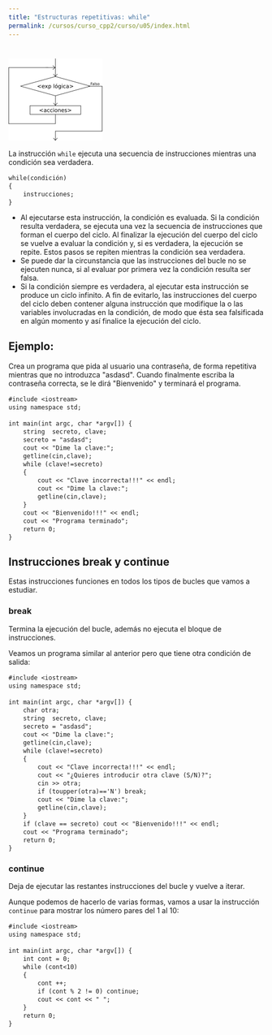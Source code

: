 ```yaml
---
title: "Estructuras repetitivas: while"
permalink: /cursos/curso_cpp2/curso/u05/index.html
---
```


# 

![mientras](img/mientras.png)

La instrucción `while` ejecuta una secuencia de instrucciones mientras una condición sea verdadera.

    while(condición) 
    {
        instrucciones;
    }
  
* Al ejecutarse esta instrucción, la condición es evaluada. Si la condición resulta verdadera, se ejecuta una vez la secuencia de instrucciones que forman el cuerpo del ciclo. Al finalizar la ejecución del cuerpo del ciclo se vuelve a evaluar la condición y, si es verdadera, la ejecución se repite. Estos pasos se repiten mientras la condición sea verdadera.
* Se puede dar la circunstancia que las instrucciones del bucle no se ejecuten nunca, si al evaluar por primera vez la condición resulta ser falsa.
* Si la condición siempre es verdadera, al ejecutar esta instrucción se produce un ciclo infinito. A fin de evitarlo, las instrucciones del cuerpo del ciclo deben contener alguna instrucción que modifique la o las variables involucradas en la condición, de modo que ésta sea falsificada en algún momento y así finalice la ejecución del ciclo.
  
## Ejemplo:

Crea un programa que pida al usuario una contraseña, de forma repetitiva mientras que no introduzca "asdasd". Cuando finalmente escriba la contraseña correcta, se le dirá "Bienvenido" y terminará el programa.

    #include <iostream>
    using namespace std;

    int main(int argc, char *argv[]) {
    	string  secreto, clave;
    	secreto = "asdasd";
    	cout << "Dime la clave:";
    	getline(cin,clave);
    	while (clave!=secreto)
    	{
    		cout << "Clave incorrecta!!!" << endl;
    		cout << "Dime la clave:";
    		getline(cin,clave);
    	}
    	cout << "Bienvenido!!!" << endl;
    	cout << "Programa terminado";
    	return 0;
    }

## Instrucciones break y continue

Estas instrucciones funciones en todos los tipos de bucles que vamos a estudiar.

### break

Termina la ejecución del bucle, además no ejecuta el bloque de instrucciones.

Veamos un programa similar al anterior pero que tiene otra condición de salida:

    #include <iostream>
    using namespace std;

    int main(int argc, char *argv[]) {
    	char otra;
    	string  secreto, clave;
    	secreto = "asdasd";
    	cout << "Dime la clave:";
    	getline(cin,clave);
    	while (clave!=secreto)
    	{
    		cout << "Clave incorrecta!!!" << endl;
    		cout << "¿Quieres introducir otra clave (S/N)?";
    		cin >> otra;
    		if (toupper(otra)=='N') break;
    		cout << "Dime la clave:";
    		getline(cin,clave);
    	}
    	if (clave == secreto) cout << "Bienvenido!!!" << endl;
    	cout << "Programa terminado";
    	return 0;
    }

### continue
    
Deja de ejecutar las restantes instrucciones del bucle y vuelve a iterar.

Aunque podemos de hacerlo de varias formas, vamos a usar la instrucción `continue` para mostrar los número pares del 1 al 10:

	#include <iostream>
	using namespace std;
	
	int main(int argc, char *argv[]) {
		int cont = 0;
		while (cont<10)
		{
			cont ++;
			if (cont % 2 != 0) continue;
			cout << cont << " ";
		}
		return 0;
	}

